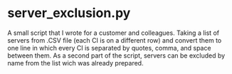 # server_exclusion.py
A small script that I wrote for a customer and colleagues.
Taking a list of servers from .CSV file (each CI is on a different row) and convert them to one line in which every CI is separated by quotes, comma, and space between them. 
As a second part of the script, servers can be excluded by name from the list wich was already prepared.
